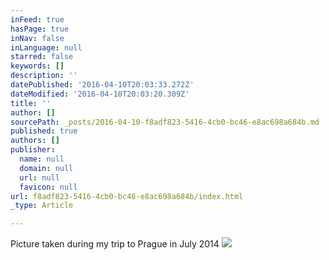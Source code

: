 ```yaml
---
inFeed: true
hasPage: true
inNav: false
inLanguage: null
starred: false
keywords: []
description: ''
datePublished: '2016-04-10T20:03:33.272Z'
dateModified: '2016-04-10T20:03:20.309Z'
title: ''
author: []
sourcePath: _posts/2016-04-10-f8adf823-5416-4cb0-bc46-e8ac698a684b.md
published: true
authors: []
publisher:
  name: null
  domain: null
  url: null
  favicon: null
url: f8adf823-5416-4cb0-bc46-e8ac698a684b/index.html
_type: Article

---
```

Picture taken during my trip to Prague in July 2014
![](https://the-grid-user-content.s3-us-west-2.amazonaws.com/66229d12-2200-46e6-a7cf-214fdf3c556d.jpg)